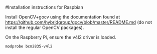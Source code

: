 #Installation instructions for Raspbian

Install OpenCV+gocv using the documentation found at https://github.com/hybridgroup/gocv/blob/master/README.md (do not install the regular OpenCV packages).

On the Raspberry Pi, ensure the v4l2 driver is loaded.
```
modprobe bcm2835-v4l2
```
